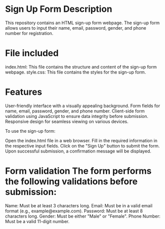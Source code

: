 <h1>Sign Up Form Description</h1>
This repository contains an HTML sign-up form webpage. The sign-up form allows users to input their name, email, password, gender, and phone number for registration.

<h1>File included</h1>
index.html: This file contains the structure and content of the sign-up form webpage.
style.css: This file contains the styles for the sign-up form.

<h1>Features</h1>
User-friendly interface with a visually appealing background.
Form fields for name, email, password, gender, and phone number.
Client-side form validation using JavaScript to ensure data integrity before submission.
Responsive design for seamless viewing on various devices.


To use the sign-up form:

Open the index.html file in a web browser.
Fill in the required information in the respective input fields.
Click on the "Sign Up" button to submit the form.
Upon successful submission, a confirmation message will be displayed.

<h1>Form validation 
The form performs the following validations before submission:
</h1>
Name: Must be at least 3 characters long.
Email: Must be in a valid email format (e.g., example@example.com).
Password: Must be at least 8 characters long.
Gender: Must be either "Male" or "Female".
Phone Number: Must be a valid 11-digit number.



